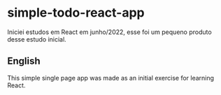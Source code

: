 # simple-todo-react-app

Iniciei estudos em React em junho/2022, esse foi um pequeno produto desse estudo inicial.

## English

This simple single page app was made as an initial exercise for learning React.